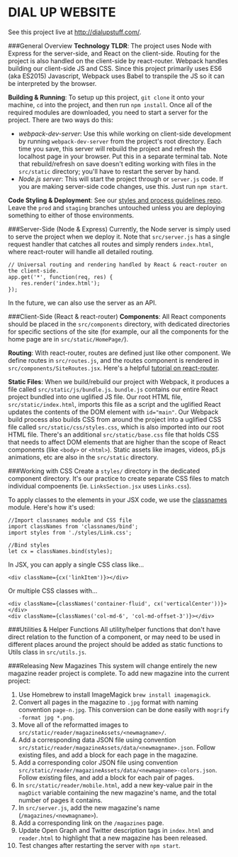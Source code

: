 # DIAL UP WEBSITE
See this project live at http://dialupstuff.com/.

###General Overview
**Technology TLDR**:
The project uses Node with Express for the server-side, and React on the client-side. Routing for the project is also handled on the client-side by react-router. Webpack handles building our client-side JS and CSS. Since this project primarily uses ES6 (aka ES2015) Javascript, Webpack uses Babel to transpile the JS so it can be interpreted by the browser.

**Building & Running**:
To setup up this project, `git clone` it onto your machine, `cd` into the project, and then run `npm install`. Once all of the required modules are downloaded, you need to start a server for the project. There are two ways do this:
- _webpack-dev-server_: Use this while working on client-side development by running `webpack-dev-server` from the project's root directory. Each time you save, this server will rebuild the project and refresh the localhost page in your browser. Put this in a separate terminal tab. Note that rebuild/refresh on save doesn't editing working with files in the `src/static` directory; you'll have to restart the server by hand.
- _Node.js server_: This will start the project through or `server.js` code. If you are making server-side code changes, use this. Just run `npm start`.

**Code Styling & Deployment**:
See our [styles and process guidelines repo](https://github.com/DialUpStuff/CODINGRULES). Leave the `prod` and `staging` branches untouched unless you are deploying something to either of those environments. 

###Server-Side (Node & Express)
Currently, the Node server is simply used to serve the project when we deploy it. Note that `src/server.js` has a single request handler that catches all routes and simply renders `index.html`, where react-router will handle all detailed routing.

```
// Universal routing and rendering handled by React & react-router on the client-side.
app.get('*', function(req, res) {
    res.render('index.html');
});
```

In the future, we can also use the server as an API.

###Client-Side (React & react-router)
**Components**: All React components should be placed in the `src/components` directory, with dedicated directories for specific sections of the site (for example, our all the components for the home page are in `src/static/HomePage/`).

**Routing**: With react-router, routes are defined just like other component. We define routes in `src/routes.js`, and the routes component is rendered in `src/components/SiteRoutes.jsx`. Here's a helpful [tutorial on react-router](https://css-tricks.com/learning-react-router/).

**Static Files**: When we build/rebuild our project with Webpack, it produces a file called `src/static/js/bundle.js`. `bundle.js` contains our entire React project bundled into one uglified JS file. Our root HTML file, `src/static/index.html`, imports this file as a script and the uglified React updates the contents of the DOM element with `id="main"`. Our Webpack build process also builds CSS from around the project into a uglified CSS file called `src/static/css/styles.css`, which is also imported into our root HTML file. There's an additional `src/static/base.css` file that holds CSS that needs to affect DOM elements that are higher than the scope of React components (like `<body>` or `<html>`). Static assets like images, videos, p5.js animations, etc are also in the `src/static` directory. 

###Working with CSS
Create a `styles/` directory in the dedicated component directory. It's our practice to create separate CSS files to match individual compoenents (ie. `LinksSection.jsx` uses `Links.css`).

To apply classes to the elements in your JSX code, we use the [classnames](https://github.com/JedWatson/classnames) module. Here's how it's used:

```
//Import classnames module and CSS file
import classNames from 'classnames/bind';
import styles from './styles/Link.css';

//Bind styles
let cx = classNames.bind(styles);
```

In JSX, you can apply a single CSS class like...
```
<div className={cx('linkItem')}></div>
```

Or multiple CSS classes with...
```
<div className={classNames('container-fluid', cx('verticalCenter'))}></div>
<div className={classNames('col-md-6', 'col-md-offset-3')}></div>
```

###Utilities & Helper Functions
All utility/helper functions that don't have direct relation to the function of a component, or may need to be used in different places around the project should be added as static functions to Utils class in `src/utils.js`.

###Releasing New Magazines
This system will change entirely the new magazine reader project is complete. To add new magazine into the current project:

1. Use Homebrew to install ImageMagick `brew install imagemagick`.
2. Convert all pages in the magazine to `.jpg` format with naming convention `page-n.jpg`. This conversion can be done easily with `mogrify -format jpg *.png`.
3. Move all of the reformatted images to `src/static/reader/magazineAssets/<newmagname>/`.
4. Add a corresponding data JSON file using convention `src/static/reader/magazineAssets/data/<newmagname>.json`. Follow existing files, and add a block for each page in the magazine.
5. Add a corresponding color JSON file using convention `src/static/reader/magazineAssets/data/<newmagname>-colors.json`. Follow existing files, and add a block for each pair of pages.
6. In `src/static/reader/mobile.html`, add a new key-value pair in the `magDict` variable containing the new magazine's name, and the total number of pages it contains.
7. In `src/server.js`, add the new magazine's name (`/magazines/<newmagname>`).
8. Add a corresponding link on the `/magazines` page.
9. Update Open Graph and Twitter description tags in `index.html` and `reader.html` to highlight that a new magazine has been released.
10. Test changes after restarting the server with `npm start`.






